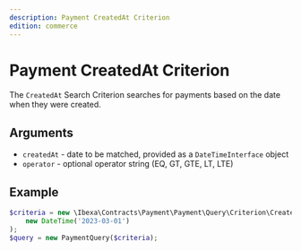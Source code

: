 ```yaml
---
description: Payment CreatedAt Criterion
edition: commerce
---
```


# Payment CreatedAt Criterion

The `CreatedAt` Search Criterion searches for payments based on the date when they were created.

## Arguments

- `createdAt` - date to be matched, provided as a `DateTimeInterface` object
- `operator` - optional operator string (EQ, GT, GTE, LT, LTE)

## Example

``` php
$criteria = new \Ibexa\Contracts\Payment\Payment\Query\Criterion\CreatedAt(
    new DateTime('2023-03-01')
);
$query = new PaymentQuery($criteria);
```
